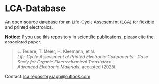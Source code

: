 # LCA-Database

An open-source database for an Life-Cycle Assesement (LCA) for flexible and printed electronics.

**Notice:** If you use this repository in scientific publications, please cite the associated paper.
> L. Teuere, T. Meier, H. Kleemann, et al.  
> *Life-Cycle Assessment of Printed Electronic Components – Case Study for Organic Electrochemical Transistors*.  
> _Advanced Electronic Materials_, accepted (2025).
> 

Contact: lca.repository.iapp@outlook.com

